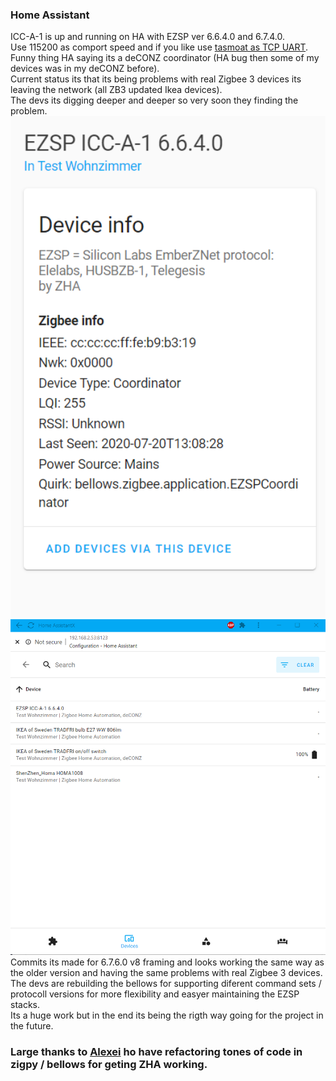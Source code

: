 ### Home Assistant
ICC-A-1 is up and running on HA with EZSP ver 6.6.4.0 and 6.7.4.0.  
Use 115200 as comport speed and if you like use [tasmoat as TCP UART](https://github.com/MattWestb/IKEA-TRADFRI-ICC-A-1-Module/tree/master/Tasmota).  
Funny thing HA saying its a deCONZ coordinator (HA bug then some of my devices was in my deCONZ before).  
Current status its that its being problems with real Zigbee 3 devices its leaving the network (all ZB3 updated Ikea devices).  
The devs its digging deeper and deeper so very soon they finding the problem.  
[<img src="ICC-A-1HA6640B.png" alt="HA and ICC-A-1 EZSP v 6.6.4.0" width="512">](ICC-A-1HA6640B.png) 
[<img src="ICC-A-1HA6640.png" alt="HA and ICC-A-1 EZSP v 6.6.4.0" width="512">](ICC-A-1HA6640.png)  
Commits its made for 6.7.6.0 v8 framing and looks working the same way as the older version and having the same problems with real Zigbee 3 devices.  
The devs are rebuilding the bellows for supporting diferent command sets / protocoll versions for more flexibility and easyer maintaining the EZSP stacks.   
Its a huge work but in the end its being the rigth way going for the project in the future.

### Large thanks to [Alexei](https://github.com/Adminiuga) ho have refactoring tones of code in zigpy / bellows for geting ZHA working.
